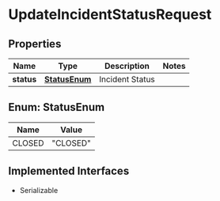 

# UpdateIncidentStatusRequest


## Properties

| Name | Type | Description | Notes |
|------------ | ------------- | ------------- | -------------|
|**status** | [**StatusEnum**](#StatusEnum) | Incident Status |  |



## Enum: StatusEnum

| Name | Value |
|---- | -----|
| CLOSED | &quot;CLOSED&quot; |


## Implemented Interfaces

* Serializable


